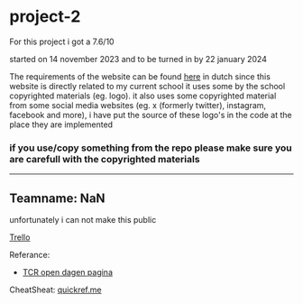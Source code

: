 # project-2

For this project i got a 7.6/10

started on 14 november 2023 and to be turned in by 22 january 2024

The requirements of the website can be found [here](documentatie/eisen.md) in dutch
since this website is directly related to my current school it uses some by the school copyrighted materials (eg. logo).
it also uses some copyrighted material from some social media websites (eg. x (formerly twitter), instagram, facebook and more), i have put the source of these logo's in the code at the place they are implemented

### if you use/copy something from the repo please make sure you are carefull with the copyrighted materials

---

## Teamname: NaN

unfortunately i can not make this public

[Trello](https://trello.com/b/tyg9FvGZ/agile-sprint-board)

Referance:

- [TCR open dagen pagina](https://www.techniekcollegerotterdam.nl/studeren-bij-ons/open-dag)

CheatSheat:
[quickref.me](https://quickref.me/javascript)
